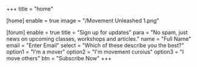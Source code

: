 +++
title = "home"

[home]
enable = true
image = "/Movement Unleashed 1.png"

[forum]
enable = true
title = "Sign up for updates"
para = "No spam, just news on upcoming classes, workshops and articles."
name = "Full Name"
email = "Enter Email"
select = "Which of these describe you the best?"
option1 = "I'm a mover"
option2 = "I'm movement curoius"
option3 = "I move others"
btn = "Subscribe Now"
+++
